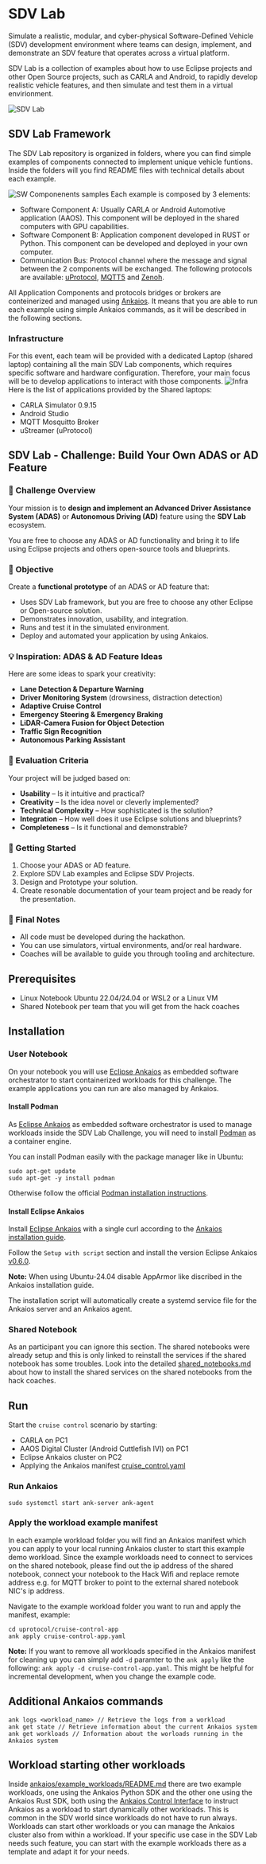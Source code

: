 

# SDV Lab

Simulate a realistic, modular, and cyber-physical Software-Defined Vehicle (SDV) development environment where teams can design, implement, and demonstrate an SDV feature that
operates across a virtual platform.

SDV Lab is a collection of examples about how to use Eclipse projects and other Open Source projects, such as CARLA and Android, to rapidly develop realistic vehicle features, and then simulate and test them in a virtual envirionment.

![SDV Lab](https://github.com/Eclipse-SDV-Hackathon-Chapter-Three/sdv_lab/blob/main/assets/sdv_lab.png)

## SDV Lab Framework

The SDV Lab repository is organized in folders, where you can find simple examples of components connected to implement unique vehicle funtions. Inside the folders will you find README files with technical details about each example.

![SW Componenents samples](https://github.com/Eclipse-SDV-Hackathon-Chapter-Three/sdv_lab/blob/main/assets/SW_Components.png)
Each example is composed by 3 elements:
 - Software Component A: Usually CARLA or Android Automotive application (AAOS). This component will be deployed in the shared computers with GPU capabilities.
 - Software Component B: Application component developed in RUST or Python. This component can be developed and deployed in your own computer.
 - Communication Bus: Protocol channel where the message and signal between the 2 components will be exchanged. The following protocols are available: [uProtocol](https://github.com/eclipse-uprotocol), [MQTT5](https://github.com/eclipse-mosquitto/mosquitto) and [Zenoh](https://github.com/eclipse-zenoh/zenoh).

All Application Components and protocols bridges or brokers are conteinerized and managed using [Ankaios](https://github.com/eclipse-ankaios/ankaios). It means that you are able to run each example using simple Ankaios commands, as it will be described in the following sections.



### Infrastructure

For this event, each team will be provided with a dedicated Laptop (shared laptop) containing all the main SDV Lab components, which requires specific software and hardware configuration. Therefore, your main focus will be to develop applications to interact with those components.
![Infra](https://github.com/Eclipse-SDV-Hackathon-Chapter-Three/sdv_lab/blob/main/assets/infra.png)
Here is the list of applications provided by the Shared laptops:
 - CARLA Simulator 0.9.15
 - Android Studio
 - MQTT Mosquitto Broker
 - uStreamer (uProtocol)

## SDV Lab - Challenge: Build Your Own ADAS or AD Feature

### 🧠 Challenge Overview

Your mission is to  **design and implement an Advanced Driver Assistance System (ADAS)**  or  **Autonomous Driving (AD)**  feature using the  **SDV Lab**  ecosystem.

You are free to choose any ADAS or AD functionality and bring it to life using Eclipse projects and others open-source tools and blueprints.

### 🎯 Objective

Create a  **functional prototype**  of an ADAS or AD feature that:
-   Uses SDV Lab framework, but you are free to choose any other Eclipse or Open-source solution.
-   Demonstrates innovation, usability, and integration.
-   Runs and test it in the simulated environment.
-   Deploy and automated your application by using Ankaios.

### 💡 Inspiration: ADAS & AD Feature Ideas

Here are some ideas to spark your creativity:
-   **Lane Detection & Departure Warning**
-   **Driver Monitoring System**  (drowsiness, distraction detection)
-   **Adaptive Cruise Control**
-   **Emergency Steering  & Emergency Braking**
-   **LiDAR-Camera Fusion for Object Detection**
-   **Traffic Sign Recognition**
-   **Autonomous Parking Assistant**

### 🧪 Evaluation Criteria

Your project will be judged based on:

-   **Usability**  – Is it intuitive and practical?
-   **Creativity**  – Is the idea novel or cleverly implemented?
-   **Technical Complexity**  – How sophisticated is the solution?
-   **Integration**  – How well does it use Eclipse solutions and blueprints?
-   **Completeness**  – Is it functional and demonstrable?

### 🧭 Getting Started

1.  Choose your ADAS or AD feature.
2.  Explore SDV Lab examples and Eclipse SDV Projects.
3.  Design and Prototype your solution.
4.  Create resonable documentation of your team project and be ready for the presentation.

### 🏁 Final Notes

-   All code must be developed during the hackathon.
-   You can use simulators, virtual environments, and/or real hardware.
-   Coaches will be available to guide you through tooling and architecture.

## Prerequisites

- Linux Notebook Ubuntu 22.04/24.04 or WSL2 or a Linux VM
- Shared Notebook per team that you will get from the hack coaches

## Installation

### User Notebook

On your notebook you will use [Eclipse Ankaios](https://eclipse-ankaios.github.io/ankaios/0.6) as embedded software orchestrator to start containerized workloads for this challenge. The example applications you can run are also managed by Ankaios.

#### Install Podman

As [Eclipse Ankaios](https://eclipse-ankaios.github.io/ankaios/0.6) as embedded software orchestrator is used to manage workloads inside the SDV Lab Challenge, you will need to install [Podman](https://docs.podman.io/en/latest/) as a container engine.

You can install Podman easily with the package manager like in Ubuntu:

```
sudo apt-get update
sudo apt-get -y install podman
```

Otherwise follow the official [Podman installation instructions](https://podman.io/docs/installation#installing-on-linux).

#### Install Eclipse Ankaios

Install [Eclipse Ankaios](https://eclipse-ankaios.github.io/ankaios/0.6) with a single curl according to the [Ankaios installation guide](https://eclipse-ankaios.github.io/ankaios/latest/usage/installation).

Follow the `Setup with script` section and install the version Eclipse Ankaios [v0.6.0](https://github.com/eclipse-ankaios/ankaios/releases/tag/v0.6.0).

**Note:** When using Ubuntu-24.04 disable AppArmor like discribed in the Ankaios installation guide.

The installation script will automatically create a systemd service file for the Ankaios server and an Ankaios agent.

### Shared Notebook

As an participant you can ignore this section. The shared notebooks were already setup and this is only linked to reinstall the services if the shared notebook has some troubles.
Look into the detailed [shared_notebooks.md](./shared_notebooks.md) about how to install the shared services on the shared notebooks from the hack coaches.

## Run

Start the `cruise control` scenario by starting:

- CARLA on PC1
- AAOS Digital Cluster (Android Cuttlefish IVI) on PC1
- Eclipse Ankaios cluster on PC2
- Applying the Ankaios manifest [cruise_control.yaml](./cruise_control.yaml)

### Run Ankaios

```shell
sudo systemctl start ank-server ank-agent
```

### Apply the workload example manifest

In each example workload folder you will find an Ankaios manifest which you can apply to your local running Ankaios cluster to start this example demo workload. Since the example workloads need to connect to services on the shared notebook, please find out the ip address of the shared notebook, connect your notebook to the Hack Wifi and replace remote address e.g. for MQTT broker to point to the external shared notebook NIC's ip address.

Navigate to the example workload folder you want to run and apply the manifest, example:

```shell
cd uprotocol/cruise-control-app
ank apply cruise-control-app.yaml
```

**Note:** If you want to remove all workloads specified in the Ankaios manifest for cleaning up you can simply add `-d` paramter to the `ank apply` like the following:
`ank apply -d cruise-control-app.yaml`. This might be helpful for incremental development, when you change the example code.

## Additional Ankaios commands

```
ank logs <workload_name> // Retrieve the logs from a workload
ank get state // Retrieve information about the current Ankaios system
ank get workloads // Information about the worloads running in the Ankaios system
```

## Workload starting other workloads

Inside [ankaios/example_workloads/README.md](./ankaios/example_workloads/README.md) there are two example workloads, one using the Ankaios Python SDK and the other one using the Ankaios Rust SDK, both using the [Ankaios Control Interface](https://eclipse-ankaios.github.io/ankaios/0.6/reference/control-interface/) to instruct Ankaios as a workload to start dynamically other workloads. This is common in the SDV world since workloads do not have to run always. Workloads can start other workloads or you can manage the Ankaios cluster also from within a workload. If your specific use case in the SDV Lab needs such feature, you can start with the example workloads there as a template and adapt it for your needs.
